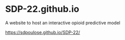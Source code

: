 # SDP-22.github.io

A website to host an interactive opioid predictive model

https://sdpoulose.github.io/SDP-22/
